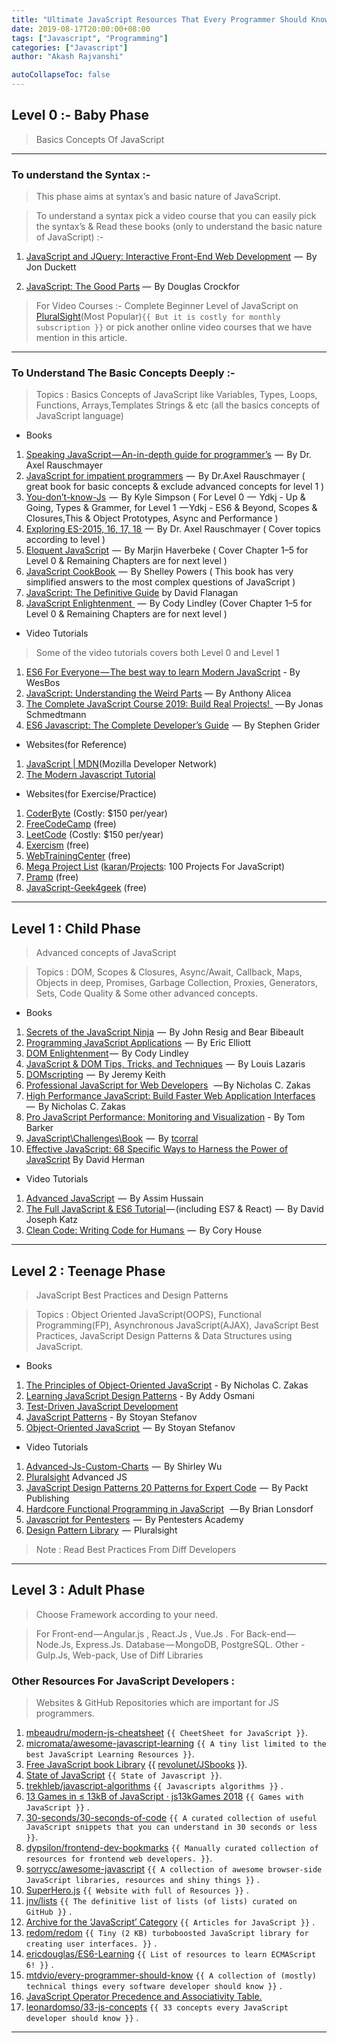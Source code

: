 ```yaml
---
title: "Ultimate JavaScript Resources That Every Programmer Should Know!!"
date: 2019-08-17T20:00:00+08:00
tags: ["Javascript", "Programming"]
categories: ["Javascript"]
author: "Akash Rajvanshi"

autoCollapseToc: false
---
```


## Level 0 :- Baby Phase

> Basics Concepts Of JavaScript

---

### To understand the Syntax :-

> This phase aims at syntax’s and basic nature of JavaScript.

> To understand a syntax pick a video course that you can easily pick the syntax’s & Read these books (only to understand the basic nature of JavaScript) :-

1. [JavaScript and JQuery: Interactive Front-End Web Development](https://www.wiley.com/en-us/JavaScript+and+JQuery%3A+Interactive+Front+End+Web+Development-p-9781118531648)  —  By Jon Duckett

2. [JavaScript: The Good Parts](http://shop.oreilly.com/product/9780596517748.do) —  By Douglas Crockfor

> For Video Courses :- Complete Beginner Level of JavaScript on [PluralSight](https://www.pluralsight.com/)(Most Popular)`{{ But it is costly for monthly subscription }}` or pick another online video courses that we have mention in this article.

---

### To Understand The Basic Concepts Deeply :-

> Topics : Basics Concepts of JavaScript like Variables, Types, Loops, Functions, Arrays,Templates Strings & etc (all the basics concepts of JavaScript language)

- Books

1. [Speaking JavaScript — An-in-depth guide for programmer’s](http://speakingjs.com/es5/)  —  By Dr. Axel Rauschmayer
2. [JavaScript for impatient programmers](http://exploringjs.com/impatient-js/)  —  By Dr.Axel Rauschmayer
( great book for basic concepts & exclude advanced concepts for level 1 )
3. [You-don’t-know-Js](https://github.com/getify/You-Dont-Know-JS)  —  By Kyle Simpson
 ( For Level 0  —  Ydkj - Up & Going, Types & Grammer, for Level 1  — Ydkj - ES6 & Beyond, Scopes & Closures,This & Object Prototypes, Async and Performance )
4. [Exploring ES-2015, 16, 17, 18 ](http://exploringjs.com/index.html) —  By Dr. Axel Rauschmayer ( Cover topics according to level )
5. [Eloquent JavaScript](https://eloquentjavascript.net/)  —  By Marjin Haverbeke
( Cover Chapter 1–5 for Level 0 & Remaining Chapters are for next level )
6. [JavaScript CookBook ](http://shop.oreilly.com/product/9780596806149.do) —  By Shelley Powers
( This book has very simplified answers to the most complex questions of JavaScript )
1. [JavaScript: The Definitive Guide](https://www.amazon.com/JavaScript-Definitive-Guide-Activate-Guides/dp/0596805527/ref=aslisstl?ie=UTF8&redirect=true&linkCode=ll1&tag=eejs-20&linkId=11a79cf9e89a54625cb3a8e8ff2dc8d5) by David Flanagan
2. [JavaScript Enlightenment  ](http://www.javascriptenlightenment.com/) —  By Cody Lindley
(Cover Chapter 1–5 for Level 0 & Remaining Chapters are for next level )

- Video Tutorials

> Some of the video tutorials covers both Level 0 and Level 1

1. [ES6 For Everyone — The best way to learn Modern JavaScript](https://es6.io/) - By WesBos
2. [JavaScript: Understanding the Weird Parts](https://www.udemy.com/understand-javascript/) — By Anthony Alicea
3. [The Complete JavaScript Course 2019: Build Real Projects!  ](https://www.udemy.com/the-complete-javascript-course/) — By Jonas Schmedtmann
4. [ES6 Javascript: The Complete Developer’s Guide](https://www.udemy.com/javascript-es6-tutorial/)  —  By Stephen Grider

- Websites(for Reference)

1. [JavaScript | MDN](https://developer.mozilla.org/bm/docs/Web/JavaScript)(Mozilla Developer Network)
2. [The Modern Javascript Tutorial](https://javascript.info/)

- Websites(for Exercise/Practice)

1. [CoderByte](https://www.coderbyte.com/) (Costly: $150 per/year)
2. [FreeCodeCamp](https://www.freecodecamp.org/) (free)
3. [LeetCode](https://leetcode.com/) (Costly: $150 per/year)
4. [Exercism](https://exercism.io/) (free)
5. [WebTrainingCenter](http://www.webtrainingcentre.com/javascript-exercises/) (free)
6. [Mega Project List](https://github.com/karan/Projects) ([karan](https://github.com/karan)/[Projects](https://github.com/karan/Projects): 100 Projects For JavaScript)
7. [Pramp](https://www.pramp.com/#/) (free)
8. [JavaScript-Geek4geek](https://www.geeksforgeeks.org/javascript-tutorial/) (free)

---

## Level 1 : Child Phase

> Advanced concepts of JavaScript

> Topics : DOM, Scopes & Closures, Async/Await, Callback, Maps, Objects in deep, Promises, Garbage Collection, Proxies, Generators, Sets, Code Quality & Some other advanced concepts.

- Books

1. [Secrets of the JavaScript Ninja](https://www.manning.com/books/secrets-of-the-javascript-ninja)  —  By John Resig and Bear Bibeault
2. [Programming JavaScript Applications](https://www.oreilly.com/library/view/programming-javascript-applications/9781491950289/)  —  By Eric Elliott
3. [DOM Enlightenment](http://domenlightenment.com/) —  By Cody Lindley
4. [JavaScript & DOM Tips, Tricks, and Techniques](https://www.impressivewebs.com/javascript-dom-tips-tricks-techniques-ebook/)  —  By Louis Lazaris
5. [DOMscripting](https://domscripting.com/book/)  —  By Jeremy Keith
6. [Professional JavaScript for Web Developers](http://www.wrox.com/WileyCDA/WroxTitle/Professional-JavaScript-for-Web-Developers-3rd-Edition.productCd-1118222199.html)   — By Nicholas C. Zakas
7. [High Performance JavaScript: Build Faster Web Application Interfaces](http://shop.oreilly.com/product/9780596802806.do)  —  By Nicholas C. Zakas
8. [Pro JavaScript Performance: Monitoring and Visualization](https://www.apress.com/in/book/9781430247494) - By Tom Barker
9. [JavaScript\Challenges\Book](https://github.com/tcorral/javascript-challenges-book)  —  By [tcorral](https://github.com/tcorral)
10. [Effective JavaScript: 68 Specific Ways to Harness the Power of JavaScript](https://www.amazon.com/Effective-JavaScript-Specific-Software-Development/dp/0321812182/ref=aslisstl?ie=UTF8&redirect=true&linkCode=ll1&tag=eejs-20&linkId=4c5500843ce7dc958e290bdaeebd739b) By David Herman

- Video Tutorials

1. [Advanced JavaScript](https://www.udemy.com/javascript-advanced/)  —  By Assim Hussain
2. [The Full JavaScript & ES6 Tutorial ](https://www.udemy.com/es6-in-depth/)— (including ES7 & React)  —  By David Joseph Katz
3. [Clean Code: Writing Code for Humans ](https://www.pluralsight.com/courses/writing-clean-code-humans) —  By Cory House

---

## Level 2 : Teenage Phase

> JavaScript Best Practices and Design Patterns

> Topics : Object Oriented JavaScript(OOPS), Functional Programming(FP), Asynchronous JavaScript(AJAX), JavaScript Best Practices, JavaScript Design Patterns & Data Structures using JavaScript.

- Books

1. [The Principles of Object-Oriented JavaScript](https://nostarch.com/oojs) - By Nicholas C. Zakas
2. [Learning JavaScript Design Patterns](https://addyosmani.com/resources/essentialjsdesignpatterns/book/) - By Addy Osmani
3. [Test-Driven JavaScript Development](https://github.com/aisuhua/books-1/blob/master/tdd%20%2B%20bdd/Test-Driven%20JavaScript%20Development.pdf)
4. [JavaScript Patterns](http://shop.oreilly.com/product/9780596806767.do) - By Stoyan Stefanov
5. [Object-Oriented JavaScript ](https://www.packtpub.com/web-development/object-oriented-javascript) —  By Stoyan Stefanov

- Video Tutorials

1. [Advanced-Js-Custom-Charts](https://frontendmasters.com/courses/d3-js-custom-charts/)  —  By Shirley Wu
2. [Pluralsight](https://pluralsight.com) Advanced JS
3. [JavaScript Design Patterns 20 Patterns for Expert Code](http://JavaScript%20Design%20Patterns:%2020%20Patterns%20for%20Expert%20Code)  —  By Packt Publishing
4. [Hardcore Functional Programming in JavaScript](https://frontendmasters.com/courses/functional-javascript/)   — By Brian Lonsdorf
5. [Javascript for Pentesters](https://www.pentesteracademy.com/course?id=11)  —  By Pentesters Academy
6. [Design Pattern Library](https://www.pluralsight.com/courses/patterns-library)  —  Pluralsight

> Note : Read Best Practices From Diff Developers

---

## Level 3 : Adult Phase

> Choose Framework according to your need.

> For Front-end — Angular.js , React.Js , Vue.Js .
> For Back-end — Node.Js, Express.Js.
> Database — MongoDB, PostgreSQL.
> Other - Gulp.Js, Web-pack, Use of Diff Libraries

### Other Resources For JavaScript Developers :

> Websites & GitHub Repositories which are important for JS programmers.

1. [mbeaudru/modern-js-cheatsheet](https://github.com/mbeaudru/modern-js-cheatsheet) `{{ CheetSheet for JavaScript }}`.
2. [micromata/awesome-javascript-learning](https://github.com/micromata/awesome-javascript-learning) `{{ A tiny list limited to the best JavaScript Learning Resources }}`.
3. [Free JavaScript book Library](https://jsbooks.revolunet.com/) {{ [revolunet/JSbooks](https://github.com/revolunet/JSbooks) }}.
4. [State of JavaScript](https://stateofjs.com/) `{{ State of Javascript }}`.
5. [trekhleb/javascript-algorithms](https://github.com/trekhleb/javascript-algorithms) `{{ Javascripts algorithms }}` .
6. [13 Games in ≤ 13kB of JavaScript · js13kGames 2018](https://github.blog/2018-10-05-js13kgames-highlights-2018/) `{{ Games with JavaScript }}` .
7. [30-seconds/30-seconds-of-code](https://github.com/30-seconds/30-seconds-of-code) `{{ A curated collection of useful JavaScript snippets that you can understand in 30 seconds or less }}`.
8. [dypsilon/frontend-dev-bookmarks](https://github.com/dypsilon/frontend-dev-bookmarks) `{{ Manually curated collection of resources for frontend web developers. }}`.
9. [sorrycc/awesome-javascript](https://github.com/sorrycc/awesome-javascript) `{{ A collection of awesome browser-side JavaScript libraries, resources and shiny things }}` .
10. [SuperHero.js](http://superherojs.com/) `{{ Website with full of Resources }}` .
11. [jnv/lists](https://github.com/jnv/lists) `{{ The definitive list of lists (of lists) curated on GitHub }}` .
12. [Archive for the ‘JavaScript’ Category](https://www.phpied.com/category/javascript/) `{{ Articles for JavaScript }}` .
13. [redom/redom](https://github.com/redom/redom) `{{ Tiny (2 KB) turboboosted JavaScript library for creating user interfaces. }}` .
14. [ericdouglas/ES6-Learning](https://github.com/ericdouglas/ES6-Learning) `{{ List of resources to learn ECMAScript 6! }}` .
15. [mtdvio/every-programmer-should-know](https://github.com/mtdvio/every-programmer-should-know) `{{ A collection of (mostly) technical things every software developer should know }}` .
16. [JavaScript Operator Precedence and Associativity Table.](https://medium.com/@jstut/javascript-operator-precedence-and-associativity-table-71ee154079c)
17. [leonardomso/33-js-concepts](https://github.com/leonardomso/33-js-concepts) `{{ 33 concepts every JavaScript developer should know }}` .

---
